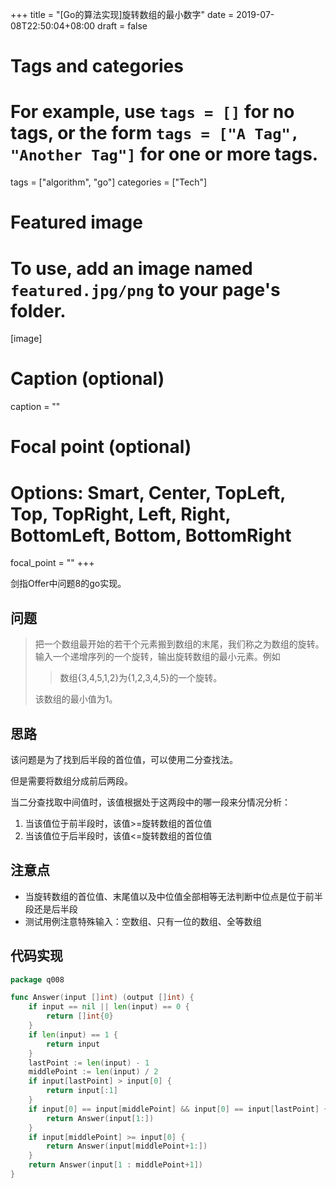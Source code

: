 +++
title = "[Go的算法实现]旋转数组的最小数字"
date = 2019-07-08T22:50:04+08:00
draft = false

# Tags and categories
# For example, use `tags = []` for no tags, or the form `tags = ["A Tag", "Another Tag"]` for one or more tags.
tags = ["algorithm", "go"]
categories = ["Tech"]

# Featured image
# To use, add an image named `featured.jpg/png` to your page's folder. 
[image]
  # Caption (optional)
  caption = ""

  # Focal point (optional)
  # Options: Smart, Center, TopLeft, Top, TopRight, Left, Right, BottomLeft, Bottom, BottomRight
  focal_point = ""
+++

剑指Offer中问题8的go实现。

<!--more-->

## 问题

>把一个数组最开始的若干个元素搬到数组的末尾，我们称之为数组的旋转。输入一个递增序列的一个旋转，输出旋转数组的最小元素。例如
>
>>数组{3,4,5,1,2}为{1,2,3,4,5}的一个旋转。
>
>该数组的最小值为1。

## 思路

该问题是为了找到后半段的首位值，可以使用二分查找法。

但是需要将数组分成前后两段。

当二分查找取中间值时，该值根据处于这两段中的哪一段来分情况分析：

1. 当该值位于前半段时，该值>=旋转数组的首位值
2. 当该值位于后半段时，该值<=旋转数组的首位值

## 注意点

- 当旋转数组的首位值、末尾值以及中位值全部相等无法判断中位点是位于前半段还是后半段
- 测试用例注意特殊输入：空数组、只有一位的数组、全等数组

## 代码实现

```go
package q008

func Answer(input []int) (output []int) {
	if input == nil || len(input) == 0 {
		return []int{0}
	}
	if len(input) == 1 {
		return input
	}
	lastPoint := len(input) - 1
	middlePoint := len(input) / 2
	if input[lastPoint] > input[0] {
		return input[:1]
	}
	if input[0] == input[middlePoint] && input[0] == input[lastPoint] {
		return Answer(input[1:])
	}
	if input[middlePoint] >= input[0] {
		return Answer(input[middlePoint+1:])
	}
	return Answer(input[1 : middlePoint+1])
}
```